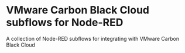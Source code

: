 # VMware Carbon Black Cloud subflows for Node-RED

A collection of Node-RED subflows for integrating with VMware Carbon Black Cloud

